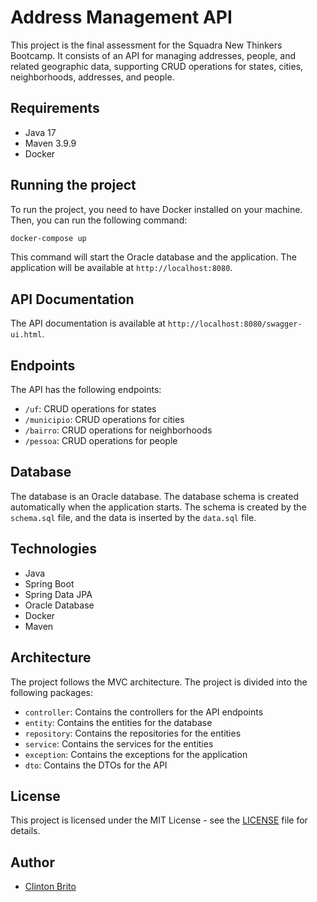 # Address Management API

This project is the final assessment for the Squadra New Thinkers Bootcamp. It consists of an API for managing addresses, people, and related geographic data, supporting CRUD operations for states, cities, neighborhoods, addresses, and people.

## Requirements

- Java 17
- Maven 3.9.9
- Docker

## Running the project

To run the project, you need to have Docker installed on your machine. Then, you can run the following command:

```bash
docker-compose up
```

This command will start the Oracle database and the application. The application will be available at `http://localhost:8080`.

## API Documentation

The API documentation is available at `http://localhost:8080/swagger-ui.html`.

## Endpoints

The API has the following endpoints:

- `/uf`: CRUD operations for states
- `/municipio`: CRUD operations for cities
- `/bairro`: CRUD operations for neighborhoods
- `/pessoa`: CRUD operations for people

## Database

The database is an Oracle database. The database schema is created automatically when the application starts. The schema is created by the `schema.sql` file, and the data is inserted by the `data.sql` file.

## Technologies

- Java
- Spring Boot
- Spring Data JPA
- Oracle Database
- Docker
- Maven

## Architecture

The project follows the MVC architecture. The project is divided into the following packages:

- `controller`: Contains the controllers for the API endpoints
- `entity`: Contains the entities for the database
- `repository`: Contains the repositories for the entities
- `service`: Contains the services for the entities
- `exception`: Contains the exceptions for the application
- `dto`: Contains the DTOs for the API

## License

This project is licensed under the MIT License - see the [LICENSE](LICENSE) file for details.

## Author

- [Clinton Brito](https://github.com/clintonbrito)